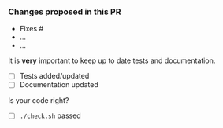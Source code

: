 ### Changes proposed in this PR

- Fixes #
- ...
- ...

It is **very** important to keep up to date tests and documentation.

- [ ] Tests added/updated
- [ ] Documentation updated

Is your code right?

- [ ] `./check.sh` passed

